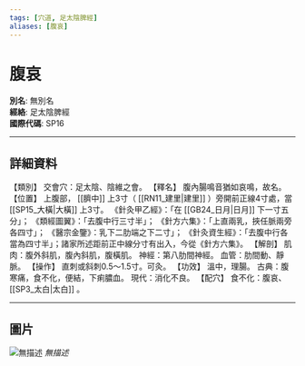 ```yaml
---
tags: [穴道, 足太陰脾經]
aliases: [腹哀]
---
```


# 腹哀

**別名**: 無別名  
**經絡**: 足太陰脾經  
**國際代碼**: SP16  

---

## 詳細資料
【類別】
交會穴：足太陰、陰維之會。
【釋名】
腹內腸鳴音猶如哀鳴，故名。
【位置】
上腹部， [[臍中]] 上3寸（ [[RN11_建里|建里]] ）旁開前正線4寸處，當 [[SP15_大橫|大橫]] 上3寸。
《針灸甲乙經》：「在 [[GB24_日月|日月]] 下一寸五分」；
《類經圖翼》：「去腹中行三寸半」；
《針方六集》：「上直兩乳，挾任脈兩旁各四寸」；
《醫宗金鑒》：乳下二肋端之下二寸」；
《針灸資生經》：「去腹中行各當為四寸半」；諸家所述距前正中線分寸有出入，今從《針方六集》。
【解剖】
肌肉：腹外斜肌，腹內斜肌，腹橫肌。
神經：第八肋間神經。
血管：肋間動、靜脈。
【操作】
直刺或斜刺0.5～1.5寸。可灸。
【功效】
溫中，理腸。
古典：腹寒痛，食不化，便結，下痢膿血。
現代：消化不良。
【配穴】
食不化：腹哀、 [[SP3_太白|太白]] 。

---

## 圖片
![無描述](https://yibian.hopto.org/pic/shu16/158.gif)
_無描述_

